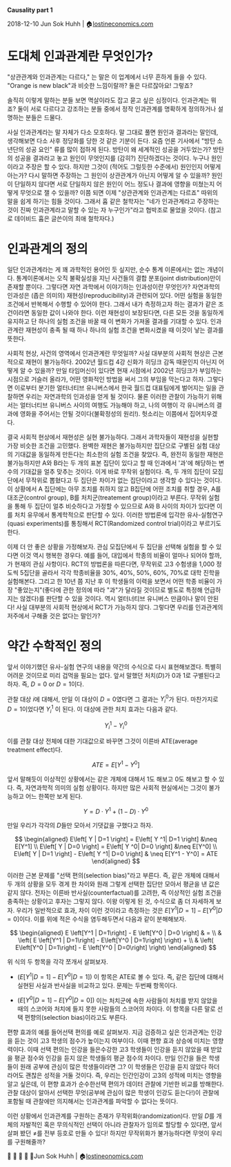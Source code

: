 **Causality part 1**

2018-12-10
Jun Sok Huhh | :house:[lostineconomics.com](http://lostineconomics.com)

# 도대체 인과관계란 무엇인가? 

"상관관계와 인과관계는 다르다," 는 말은 이 업계에서 너무 흔하게 들을 수 있다. "Orange is new black"과 비슷한 느낌이랄까? 둘은 다르잖아요! 그렇죠? 

솔직히 이렇게 말하는 분들 보면 멱살이라도 잡고 묻고 싶은 심정이다. 인과관계는 뭐죠? 둘이 서로 다르다고 강조하는 분들 중에서 정작 인과관계를 명확하게 정의하거나 설명하는 분들은 드물다.

사실 인과관계라는 말 자체가 다소 모호하다. 말 그대로 풀면 원인과 결과라는 말인데, 생각해보면 다소 사후 정당화를 당한 것 같은 기분이 든다. 요즘 언론 기사에서 "방탄 소년단의 성공 요인" 류를 많이 접하게 된다. 방탄이 왜 세계적인 성공을 거두었는가? 방탄의 성공을 결과라고 놓고 원인이 무엇인지를 (감히?) 진단하겠다는 것이다. 누구나 원인이라고 주장은 할 수 있다. 하지만 그것이 (적어도 그럴듯한 수준에서) 원인인지 어떻게 아는가? 다시 말하면 주장하는 그 원인이 상관관계가 아닌지 어떻게 알 수 있을까? 원인이 단일하지 않다면 서로 단일하지 않은 원인이 어느 정도나 결과에 영향을 미쳤는지 어떻게 무엇으로 잴 수 있을까? 이쯤 되면 이제 "상관관계와 인과관계는 다르죠" 따위의 말을 쉽게 하기는 힘들 것이다. 그래서 흄 같은 철학자는 "네가 인과관계라고 주장하는 것이 진짜 인과관계라고 말할 수 있는 자 누구인가"라고 협박조로 물었을 것이다. (참고로 데이비드 흄은 글쓴이의 최애 철학자다.) 

# 인과관계의 정의

일단 인과관계라는 게 꽤 과학적인 용어인 듯 싶지만, 순수 통계 이론에서는 없는 개념이다. 통계이론에서는 오직 불확실성을 지닌 사건들의 결합 분포(joint distribution)만이 존재할 뿐이다. 그렇다면 자연 과학에서 이야기하는 인과성이란 무엇인가? 자연과학의 인과성은 (좁은 의미의) 재현성(reproducibility)과 관련되어 있다. 어떤 실험을 동일한 조건에서 반복해서 수행할 수 있어야 한다. 그래서 내가 측정하고자 하는 결과가 같은 조건이라면 동일한 값이 나와야 한다. 이런 재현성이 보장된다면, 다른 모든 것을 동일하게 유지하고 단 하나의 실험 조건을 바꿀 때 이 변화가 가져올 결과를 기대할 수 있다. 인과관계란 재현성이 충족 될 때 하나 하나의 실험 조건을 변화시켰을 때 이것이 낳는 결과를 뜻한다. 

사회적 현상, 사건의 영역에서 인과관계란 무엇일까? 사실 대부분의 사회적 현상은 근본적으로 재현이 불가능하다. 2002년 월드컵 4강 신화가 히딩크 감독 때문인지 아닌지 어떻게 알 수 있을까? 만일 타임머신이 있다면 현재 시점에서 2002년 히딩크가 부임하는 시점으로 거슬러 올라가, 어떤 영화적인 방법을 써서 그의 부임을 막는다고 하자. 그렇다면 이로부터 분기한 얼터너티브 유니버스에서 한국 월드컵 대표팀에게 벌어지는 일을 관찰하면 우리는 자연과학의 인과성을 얻게 될 것이다.  물론 이러한 관찰이 가능하기 위해서는 얼터너티브 유니버스 사이의 여행도 가능해야 하고, 나의 여행이 각 유니버스의 결과에 영화을 주어서는 안될 것이다(불확정성의 원리!). 헛소리는 이쯤에서 집어치우겠다. 

결국 사회적 현상에서 재현성은 실현 불가능하다. 그래서 과학자들이 재현성을 실현할 가장 비슷한 조건을 고민했다. 완벽한 재현은 불가능하지만 집단으로 구별된 실험 대상의 기대값을 동일하게 만든다는 최소한의 실험 조건을 찾았다. 즉, 완전히 동일한 재현은 불가능하지만 A와 B라는 두 개의 표본 집단이 있다고 할 때 인과에서 '과'에 해당하는 변수의 기대값을 얼추 맞추는 것이다. 이게 바로 무작위 실험이다. 즉, 두 개의 집단이 모집단에서 무작위로 뽑혔다고 두 집단은 차이가 없는 집단이라고 생각할 수 있다는 것이다. 이 상황에서 A 집단에는 아무 조치를 취하지 않고 B집단에 어떤 조치를 취할 경우, A를 대조군(control group), B를 처치군(treatement group)이라고 부른다. 무작위 실험을 통해 두 집단이 얼추 비슷하다고 가정할 수 있으므로 A와 B 사이의 차이가 있다면 이를 처치 유무에서 통계학적으로 판단할 수 있다. 이러한 방법론에 입각한 유사-실험연구(quasi experiments)를 통칭해서 RCT(Randomized control trial)이라고 부르기도 한다. 

이제 더 안 좋은 상황을 가정해보자. 관심 모집단에서 두 집단을 선택해 실험을 할 수 있다면 이것 역시 행복한 경우다. 예를 들어, 대입에서 학종의 비율이 얼마나 되어야 할까, 가 현재의 관심 사항이다. RCT의 방법론을 따른다면, 무작위로 고3 수험생을 1,000 정도씩 5집단을 골라서 각각 학종비율을 30%, 40%, 50%, 60%, 70%로 대학 진학을 실험해본다. 그리고 한 10년 쯤 지난 후 이 학생들의 이력을 보면서 어떤 학종 비율이 가장 "좋았는지"(좋다에 관한 정의에 따라 "과"가 달라질 것이므로 별도로 특정해 언급하지는 않겠다)를 판단할 수 있을 것이다. 역시 얼터너티브 유니버스 만큼이나 말이 안된다! 사실 대부분의 사회적 현상에서 RCT가 가능하지 않다. 그렇다면 우리를 인과관계의 저주에서 구해줄 것은 없다는 말인가? 

# 약간 수학적인 정의 

앞서 이야기했던 유사-실험 연구의 내용을 약간의 수식으로 다시 표현해보겠다. 특별히 어려운 것이므로 미리 겁먹을 필요는 없다. 앞서 말했던 처치($D$)가 0과 1로 구별된다고 하자. 즉, $D=0$ or $D=1$이다. 

관찰 대상 $i$에 대해서, 만일 이 대상이 $D=0$였다면  그 결과는 $Y_i^0$가 된다. 마찬가지로 $D=1$이었다면 $Y_i^1$ 이 된다. 이 대상에 관한 처치 효과는 다음과 같다. 

$$
Y_i^1 - Y_i^0
$$

이를 관찰 대상 전체에 대한 기대값으로 바꾸면 그것이 이른바 ATE(average treatment effect)다. 

$$
ATE = E \left[ Y^1 - Y^0 \right]
$$

앞서 말해듯이 이상적인 상황에서는 같은 개체에 대해서 1도 해보고 0도 해보고 할 수 있다. 즉, 자연과학적 의미의 실험 상황이다. 하지만 많은 사회적 현실에서는 그것이 불가능하고 어느 한쪽만 보게 된다. 

$$
Y = D \cdot Y^1 + (1-D) \cdot Y^0
$$

만일 우리가 각각의 $D$들만 모아서 기댓값을 구했다고 하자. 

$$
\begin{aligned}
 E\left[ Y | D=1 \right] = E\left[ Y ^1| D=1 \right] &\neq E[Y^1] \\
 E\left[ Y | D=0 \right] = E\left[ Y ^0| D=0 \right] &\neq E[Y^0] \\
 E\left[ Y | D=1 \right] -  E\left[ Y ^1| D=0 \right] & \neq E[Y^1 - Y^0] = ATE
 \end{aligned}
$$

이러한 근본 문제를 "선택 편의(selection bias)"라고 부른다. 즉, 같은 개체에 대해서 두 개의 상황을 모두 겪게 한 차이와 원래 그렇게 선택한 집단만 모아서 평균을 낸 값은 같지 않다. 전자는 이른바 반사실(counterfactual)를 고려한, 즉 이상적인 실험 조건을 충족하는 상황이고 후자는 그렇지 않다. 이왕 이렇게 된 것, 수식으로 좀 더 자세하게 보자. 우리가 일반적으로 효과, 차이 이런 것이라고 측정하는 것은 $E\left[Y^1 | D=1\right] - E\left[Y^0 | D=0\right]$이다. 이를 위에 적은 수식을 염두해두면서 다음과 같이 분해해보자. 

$$
\begin{aligned}
 E \left[Y^1 | D=1\right] - E \left[Y^0 | D=0 \right] & = \\
& \left( E \left[Y^1 | D=1\right]  -  E\left[Y^0 | D=1\right] \right) + \\
& \left( E\left[Y^0 | D=1\right] - E \left[Y^0 | D=0\right] \right) 
 \end{aligned}
$$

위 식의 두 항목을 각각 쪼개서 살펴보자.  

* $\left( E \left[Y^1 | D=1\right]  -  E\left[Y^0 | D=1\right] \right)$ 
이 항목은 ATE로 볼 수 있다. 즉, 같은 집단에 대해서 실현된 사실과 반사실을 비교하고 있다. 문제는 두번째 항목이다. 

* $\left( E\left[Y^0 | D=1\right] - E \left[Y^0 | D=0\right] \right)$
이는 처치군에 속한 사람들이 처치를 받지 않았을 때의 스코어와 처치에 들지 못한 사람들의 스코어의 차이다. 이 항목을 다른 말로 선택 편향의(selection bias)이라고도 부른다. 

편향 효과의 예를 들어선택 편의를 예로 살펴보자. 지금 검증하고 싶은 인과관계는 인강을 듣는 것이 고3 학생의 점수가 높이는지 여부이다. 이때 편향 효과 상승에 미치는 영향력이다. 이때 선택 편의는 인강을 들은수강한 고3 학생들이 인강을 듣지 않았을 때 받았을 평균 점수와 인강을 듣지 않은 학생들의 평균 점수의 차이다. 만일 인간을 들은 학생들이 원래 공부에 관심이 많은 학생들이라면 그? 이 학생들은 인강을 듣지 않았다 하더라어도 괜찮은 성적을 거둘 것이다. 즉, 우리는 인간인강이 고3의 성적에 미치는 영향을 알고 싶은데, 이 편향 효과가 순수한선택 편의가 데이터 관찰에 기반한 비교를 방해한다. 관찰 대상이 알아서 선택한 무엇(공부에 관심이 많은 학생이 인강도 듣는다!)이 관찰에 포함될 때 관찰에만 의지해서는 인과관계를 파악할 수 없다는 뜻이다. 

이런 상황에서 인과관계를 구원하는 존재가 무작위화(randomization)다. 만일 $D$를 개체의 자발적인 혹은 무의식적인 선택이 아니라 관찰자가 임의로 할당할 수 있다면, 앞서 살펴 봤던 $\neq$를 전부 등호로 만들 수 있다! 하지만 무작위화가 불가능하다면 무엇이 우리를 구원해줄까? 

:feet:
:feet:
:feet:
:feet:
:feet:Jun Sok Huhh | :house:[lostineonomics.com](http://lostineconomics.com)

<!--stackedit_data:
eyJoaXN0b3J5IjpbLTUxNDczMjUxLC0xNTY3OTIwMDcxLC00Nj
k4OTA3OTAsNzEwNzkxMzYxLDE4NzY0ODc4MDcsLTE3MDM4NzI1
NTIsLTU0OTc1MzkyNiwtMTUzMzczMTc1OSwxMTY4NzM3MzA2XX
0=
-->